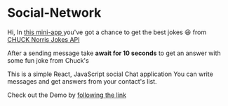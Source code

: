 # Social-Network 
Hi, 
In [this mini-app ](https://hustle2live.github.io/social-network/) you've got a chance to get the best jokes :laughing: from [CHUCK Norris Jokes API](https://api.chucknorris.io/) 

 After a sending message take __await for 10 seconds__ to get an answer with some fun joke from Chuck's

This is a simple React, JavaScript social Chat application
You can write messages and get answers from your contact's list.

Check out the Demo by [following the link](https://hustle2live.github.io/social-network/)





